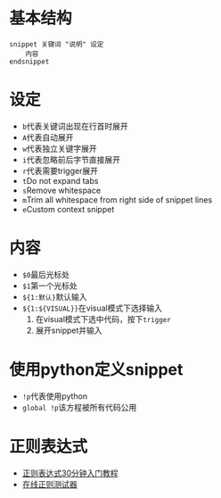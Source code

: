 # 基本结构
```
snippet 关键词 "说明" 设定
	内容
endsnippet
```

# 设定
- `b`代表关键词出现在行首时展开
- `A`代表自动展开
- `w`代表独立关键字展开
- `i`代表忽略前后字节直接展开
- `r`代表需要trigger展开
- `t`Do not expand tabs
- `s`Remove whitespace
- `m`Trim all whitespace from right side of snippet lines
- `e`Custom context snippet

# 内容
- `$0`最后光标处
- `$1`第一个光标处
- `${1:默认}`默认输入
- `${1:${VISUAL}}`在visual模式下选择输入
	1. 在visual模式下选中代码，按下`trigger`
	2. 展开snippet并输入

# 使用python定义snippet
- `!p`代表使用python
- `global !p`该方程被所有代码公用
# 正则表达式
- [正则表达式30分钟入门教程](https://deerchao.cn/tutorials/regex/regex.htm)
- [在线正则测试器](https://deerchao.cn/tools/wegester/)
